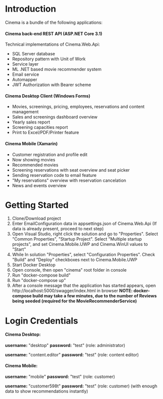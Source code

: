 # Introduction 
Cinema is a bundle of the following applications:
#### Cinema back-end REST API (ASP.NET Core 3.1)
Technical implementations of Cinema.Web.Api:
- SQL Server database
- Repository pattern with Unit of Work
- Service layer
- ML .NET based movie recommender system
- Email service
- Automapper
- JWT Authorization with Bearer scheme
#### Cinema Desktop Client (Windows Forms)
- Movies, screenings, pricing, employees, reservations and content management
- Sales and screenings dashboard overview
- Yearly sales report
- Screening capacities report
- Print to Excel/PDF/Printer feature
#### Cinema Mobile (Xamarin)
- Customer registration and profile edit
- Now showing movies
- Recommended movies
- Screening reservations with seat overview and seat picker
- Sending reservation code to email feature
- "My reservations" overview with reservation cancelation
- News and events overview

# Getting Started
1.	Clone/Download project
2.	Enter EmailConfiguration data in appsettings.json of Cinema.Web.Api (If data is already present, proceed to next step)
3.  Open Visual Studio, right click the solution and go to "Properties". Select "Common Properties", "Startup Project". Select "Multiple startup projects", and set Cinema.Mobile.UWP and Cinema.WinUI values to "Start"
4.  While In solution "Properties", select "Configuration Properties". Check "Build" and "Deploy" checkboxes next to Cinema.Mobile.UWP
5.  Start Docker Desktop
6. 	Open console, then open "cinema" root folder in console
7.  Run "docker-compose build"
8.  Run "docker-compose up"
9. 	After a console message that the application has started appears, open http://localhost:5000/swagger/index.html in browser
**NOTE: docker-compose build may take a few minutes, due to the number of Reviews being seeded (required for the MovieRecommenderService)**

# Login Credentials

#### Cinema Desktop:
**username:** "desktop"
**password:** "test"
(role: administrator)

**username:** "content.editor"
**password:** "test"
(role: content editor)

#### Cinema Mobile:
**username:** "mobile"
**password:** "test"
(role: customer)

**username:** "customer598t"
**password:** "test"
(role: customer) (with enough data to show recommendations instantly)

